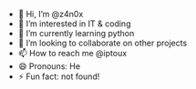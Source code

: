 - 👋 Hi, I’m @z4n0x
- 👀 I’m interested in IT & coding
- 🌱 I’m currently learning python
- 💞️ I’m looking to collaborate on other projects
- 📫 How to reach me @iptoux
- 😄 Pronouns: He
- ⚡ Fun fact: not found!

<!---
z4n0x/z4n0x is a ✨ special ✨ repository because its `README.md` (this file) appears on your GitHub profile.
You can click the Preview link to take a look at your changes.
--->
